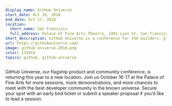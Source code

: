 ```yaml
---
display_name: GitHub Universe
start_date: Oct 16, 2018
end_date: Oct 17, 2018
location:
  short_name: San Francisco
  full_address: Palace of Fine Arts Theatre, 3301 Lyon St, San Francisco, CA 94123
short_description: GitHub Universe is a conference for the builders, planners, and leaders defining the future of software.
url: https://githubuniverse.com/
image: github-universe-2018.png
color: 13191d
topics: github, github-universe
---
```

GitHub Universe, our flagship product and community conference, is returning this year to a new location. Join us October 16-17 at the Palace of Fine Arts for more sessions, more demonstrations, and more chances to meet with the best developer community in the known universe. Secure your spot with an early bird ticket or submit a speaker proposal if you’d like to lead a session.
